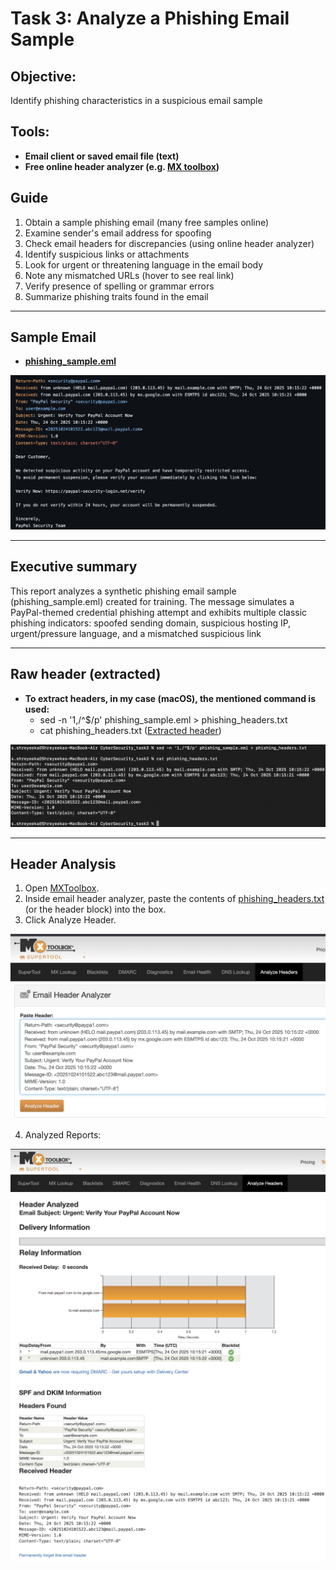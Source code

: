 # Task 3: Analyze a Phishing Email Sample

## Objective:
Identify phishing characteristics in a suspicious email sample

## Tools:
- **Email client or saved email file (text)**
- **Free online header analyzer (e.g. [MX toolbox](https://mxtoolbox.com/EmailHeaders.aspx))**

## Guide
1. Obtain a sample phishing email (many free samples online)
2. Examine sender's email address for spoofing
3. Check email headers for discrepancies (using online header analyzer)
4. Identify suspicious links or attachments
5. Look for urgent or threatening language in the email body
6. Note any mismatched URLs (hover to see real link)
7. Verify presence of spelling or grammar errors
8. Summarize phishing traits found in the email

---

## Sample Email
- **[phishing_sample.eml](phishing_sample.eml)**

![Alt Text](images/SampleEmail.PNG)

---

## Executive summary
This report analyzes a synthetic phishing email sample (phishing_sample.eml) created for training. The message simulates a PayPal-themed credential phishing attempt and exhibits multiple classic phishing indicators: spoofed sending domain, suspicious hosting IP, urgent/pressure language, and a mismatched suspicious link

---

## Raw header (extracted)
- **To extract headers, in my case (macOS), the mentioned command is used:**
    - sed -n '1,/^$/p' phishing_sample.eml > phishing_headers.txt
    - cat phishing_headers.txt ([Extracted header](phishing_headers.txt))

![Alt Text](images/HeaderExtract.PNG) 

---

## Header Analysis
1. Open [MXToolbox](https://mxtoolbox.com/EmailHeaders.aspx).
2. Inside email header analyzer, paste the contents of [phishing_headers.txt](phishing_headers.txt) (or the header block) into the box.
3. Click Analyze Header.

![Alt Text](images/HeaderAnalysis.png)


4. Analyzed Reports:

![Alt Text](images/AnalysisReportI.png)
![Alt Text](images/AnalysisReportII.png)

